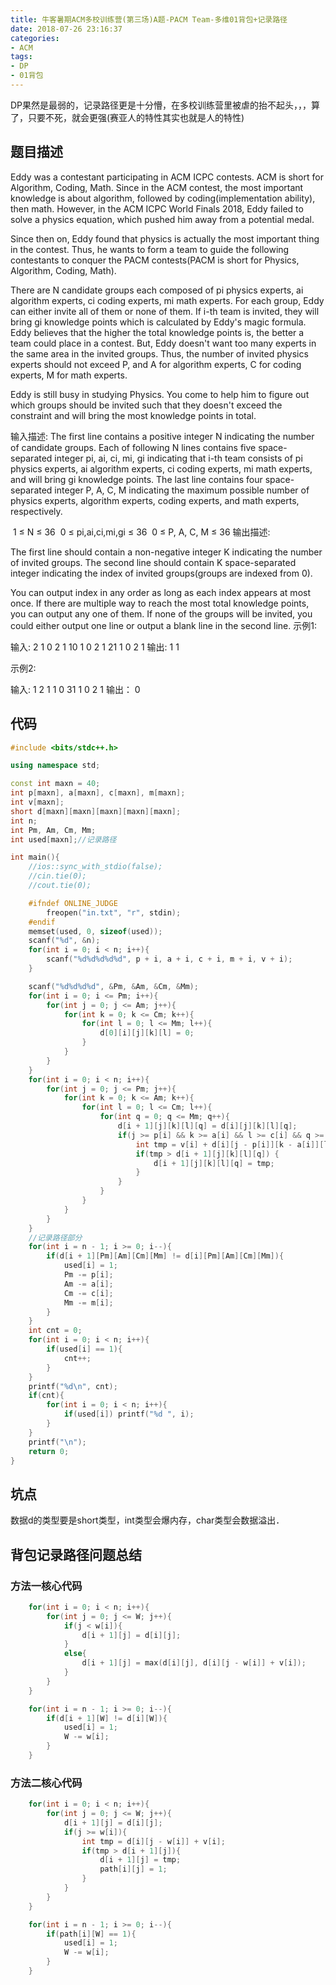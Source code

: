 ```yaml
---
title: 牛客暑期ACM多校训练营(第三场)A题-PACM Team-多维01背包+记录路径
date: 2018-07-26 23:16:37
categories:
- ACM
tags:
- DP
- 01背包
---
```

DP果然是最弱的，记录路径更是十分懵，在多校训练营里被虐的抬不起头，，，算了，只要不死，就会更强(赛亚人的特性其实也就是人的特性)

## 题目描述
Eddy was a contestant participating in ACM ICPC contests. ACM is short for Algorithm, Coding, Math. Since in the ACM contest, the most important knowledge is about algorithm, followed by coding(implementation ability), then math. However, in the ACM ICPC World Finals 2018, Eddy failed to solve a physics equation, which pushed him away from a potential medal.

Since then on, Eddy found that physics is actually the most important thing in the contest. Thus, he wants to form a team to guide the following contestants to conquer the PACM contests(PACM is short for Physics, Algorithm, Coding, Math). 
<!-- more -->
There are N candidate groups each composed of pi physics experts, ai algorithm experts, ci coding experts, mi math experts. For each group, Eddy can either invite all of them or none of them. If i-th team is invited, they will bring gi knowledge points which is calculated by Eddy's magic formula. Eddy believes that the higher the total knowledge points is, the better a team could place in a contest. But, Eddy doesn't want too many experts in the same area in the invited groups. Thus, the number of invited physics experts should not exceed P, and A for algorithm experts, C for coding experts, M for math experts.

Eddy is still busy in studying Physics. You come to help him to figure out which groups should be invited such that they doesn't exceed the constraint and will bring the most knowledge points in total.

输入描述:
The first line contains a positive integer N indicating the number of candidate groups.
Each of following N lines contains five space-separated integer pi, ai, ci, mi, gi indicating that i-th team consists of pi physics experts, ai algorithm experts, ci coding experts, mi math experts, and will bring gi knowledge points.
The last line contains four space-separated integer P, A, C, M indicating the maximum possible number of physics experts, algorithm experts, coding experts, and math experts, respectively.

 1 ≤ N ≤ 36
 0 ≤ pi,ai,ci,mi,gi ≤ 36
 0 ≤ P, A, C, M ≤ 36
输出描述:

The first line should contain a non-negative integer K indicating the number of invited groups.
The second line should contain K space-separated integer indicating the index of invited groups(groups are indexed from 0).

You can output index in any order as long as each index appears at most once. If there are multiple way to reach the most total knowledge points, you can output any one of them. If none of the groups will be invited, you could either output one line or output a blank line in the second line.
示例1:

输入:
2
1 0 2 1 10
1 0 2 1 21
1 0 2 1
输出:
1
1

示例2:

输入:
1
2 1 1 0 31
1 0 2 1
输出：
0

## 代码
``` C++
#include <bits/stdc++.h>

using namespace std;

const int maxn = 40;
int p[maxn], a[maxn], c[maxn], m[maxn];
int v[maxn];
short d[maxn][maxn][maxn][maxn][maxn];
int n;
int Pm, Am, Cm, Mm;
int used[maxn];//记录路径

int main(){
    //ios::sync_with_stdio(false);
    //cin.tie(0);
    //cout.tie(0);

    #ifndef ONLINE_JUDGE
        freopen("in.txt", "r", stdin);
    #endif
    memset(used, 0, sizeof(used));
    scanf("%d", &n);
    for(int i = 0; i < n; i++){
        scanf("%d%d%d%d%d", p + i, a + i, c + i, m + i, v + i);
    }

    scanf("%d%d%d%d", &Pm, &Am, &Cm, &Mm);
    for(int i = 0; i <= Pm; i++){
        for(int j = 0; j <= Am; j++){
            for(int k = 0; k <= Cm; k++){
                for(int l = 0; l <= Mm; l++){
                    d[0][i][j][k][l] = 0;
                }
            }
        }
    }
    for(int i = 0; i < n; i++){
        for(int j = 0; j <= Pm; j++){
            for(int k = 0; k <= Am; k++){
                for(int l = 0; l <= Cm; l++){
                    for(int q = 0; q <= Mm; q++){
                        d[i + 1][j][k][l][q] = d[i][j][k][l][q];
                        if(j >= p[i] && k >= a[i] && l >= c[i] && q >= m[i]){
                            int tmp = v[i] + d[i][j - p[i]][k - a[i]][l - c[i]][q - m[i]];
                            if(tmp > d[i + 1][j][k][l][q]) {
                                d[i + 1][j][k][l][q] = tmp;
                            }
                        }
                    }
                }
            }
        }
    }
    //记录路径部分
    for(int i = n - 1; i >= 0; i--){
        if(d[i + 1][Pm][Am][Cm][Mm] != d[i][Pm][Am][Cm][Mm]){
            used[i] = 1;
            Pm -= p[i];
            Am -= a[i];
            Cm -= c[i];
            Mm -= m[i];
        }
    }
    int cnt = 0;
    for(int i = 0; i < n; i++){
        if(used[i] == 1){
            cnt++;
        }
    }
    printf("%d\n", cnt);
    if(cnt){
        for(int i = 0; i < n; i++){
            if(used[i]) printf("%d ", i);
        }
    }
    printf("\n");
    return 0;
}
```
## 坑点
数据d的类型要是short类型，int类型会爆内存，char类型会数据溢出．

## 背包记录路径问题总结
### 方法一核心代码
``` C++
    for(int i = 0; i < n; i++){
        for(int j = 0; j <= W; j++){
            if(j < w[i]){
                d[i + 1][j] = d[i][j];
            }
            else{
                d[i + 1][j] = max(d[i][j], d[i][j - w[i]] + v[i]);
            }
        }
    }

    for(int i = n - 1; i >= 0; i--){
        if(d[i + 1][W] != d[i][W]){
            used[i] = 1;
            W -= w[i];
        }
    }
```
### 方法二核心代码
``` C++
    for(int i = 0; i < n; i++){
        for(int j = 0; j <= W; j++){
            d[i + 1][j] = d[i][j];
            if(j >= w[i]){
                int tmp = d[i][j - w[i]] + v[i];
                if(tmp > d[i + 1][j]){
                    d[i + 1][j] = tmp;
                    path[i][j] = 1;
                }
            }
        }
    }

    for(int i = n - 1; i >= 0; i--){
        if(path[i][W] == 1){
            used[i] = 1;
            W -= w[i];
        }
    }
```
